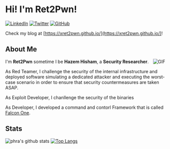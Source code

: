 # Hi! I'm Ret2Pwn!

<a href="https://www.linkedin.com/in/hazem-hesham/" target="_blank"><img src="https://img.shields.io/badge/LinkedIn-%230077B5.svg?&style=flat-square&logo=linkedin&logoColor=white" alt="LinkedIn"></a>
<a href="https://twitter.com/ret2_pwn" target="_blank"><img src="https://img.shields.io/badge/-Twitter-1ca0f1?style=flat-square&labelColor=1ca0f1&logo=twitter&logoColor=white" alt="Twitter"></a>
<a href="https://github.com/xRET2pwn" target="_blank"><img src="https://img.shields.io/badge/-GitHub-181717?style=flat-square&logo=github" alt="GitHub"></a>

Check my blog at [https://xret2pwn.github.io/](https://xret2pwn.github.io/)!

## About Me

<img align="right" alt="GIF" src="https://i.pinimg.com/originals/e4/26/70/e426702edf874b181aced1e2fa5c6cde.gif" />

I'm **Ret2Pwn** sometime I be **Hazem Hisham**, a **Security Researcher**.

As Red Teamer, I challenge the security of the internal infrastructure and deployed software simulating a dedicated attacker and executing the worst-case scenario in order to ensure that security countermeasures are taken ASAP.

As Exploit Developer, I chanllenge the security of the binaries 

As Developer, I developed a command and contorl Framework that is called [Falcon One](https://github.com/RET2_pwn).

## Stats

![phra's github stats](https://github-readme-stats.vercel.app/api?username=xRET2pwn&show_icons=true&hide_border=false&theme=tokyonight&count_private=true&hide_title=false)
[![Top Langs](https://github-readme-stats.vercel.app/api/top-langs/?username=xRET2pwn&hide=html&theme=tokyonight&layout=compact)](https://github-readme-stats.vercel.app/api/top-langs/?username=xRET2pwn&hide=html&theme=tokyonight&layout=compact)
